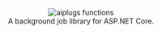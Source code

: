<p align="center">
    <img src="https://user-images.githubusercontent.com/1011232/36073986-ab312362-0f7c-11e8-942d-be1e30f96f82.png" alt="aiplugs functions">
    <br/>
    A background job library for ASP.NET Core.
</p>

